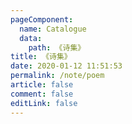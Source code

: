 ```yaml
---
pageComponent:
  name: Catalogue
  data:
    path: 《诗集》
title: 《诗集》
date: 2020-01-12 11:51:53
permalink: /note/poem
article: false
comment: false
editLink: false
---
```


